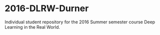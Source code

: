 # 2016-DLRW-Durner
Individual student repository for the 2016 Summer semester course Deep Learning in the Real World. 

